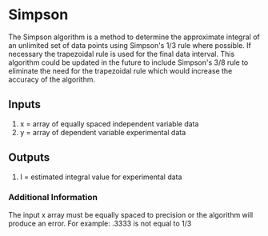# Simpson
The Simpson algorithm is a method to determine the approximate integral of an unlimited set of data points using Simpson's 1/3 rule where possible. If necessary the trapezoidal rule is used for the final data interval. This algorithm could be updated in the future to include Simpson's 3/8 rule to eliminate the need for the trapezoidal rule which would increase the accuracy of the algorithm.
## Inputs
1. x = array of equally spaced independent variable data
2. y = array of dependent variable experimental data
## Outputs
1. I = estimated integral value for experimental data
### Additional Information
The input x array must be equally spaced to precision or the algorithm will produce an error. For example: .3333 is not equal to 1/3
